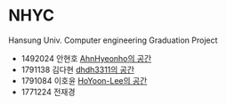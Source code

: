# NHYC
Hansung Univ. Computer engineering Graduation Project

- 1492024 안현호 [AhnHyeonho의 공간](https://github.com/AhnHyeonho)
- 1791138 김다현 [dhdh3311의 공간](https://github.com/dhdh3311)
- 1791084 이호윤 [HoYoon-Lee의 공간](https://github.com/HoYoon-Lee)
- 1771224 전재경 []()
